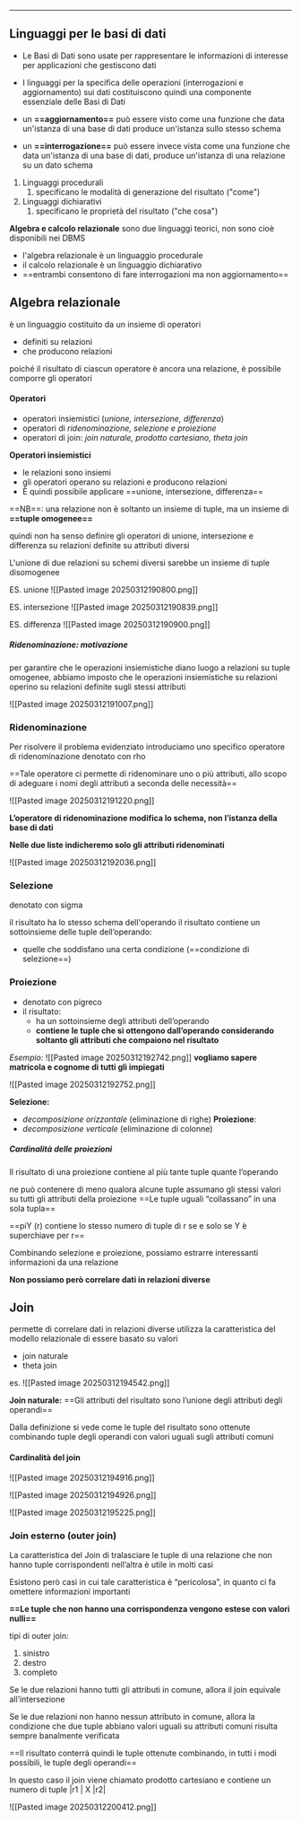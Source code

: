 ***
## Linguaggi per le basi di dati

- Le Basi di Dati sono usate per rappresentare le informazioni di interesse per applicazioni che gestiscono dati
- I linguaggi per la specifica delle operazioni (interrogazioni e aggiornamento) sui dati costituiscono quindi una componente essenziale delle Basi di Dati


- un **==aggiornamento==** può essere visto come una funzione che data un'istanza di una base di dati produce un'istanza sullo stesso schema
- un **==interrogazione==** può essere invece vista come una funzione che data un'istanza di una base di dati, produce un'istanza di una relazione su un dato schema


1. Linguaggi procedurali
    1. specificano le modalità di generazione del risultato ("come")
2. Linguaggi dichiarativi
    1. specificano le proprietà del risultato ("che cosa")


**Algebra e calcolo relazionale** sono due linguaggi teorici, non sono cioè disponibili nei DBMS
- l'algebra relazionale è un linguaggio procedurale
- il calcolo relazionale è un linguaggio dichiarativo
- ==entrambi consentono di fare interrogazioni ma non aggiornamento==

## Algebra relazionale

è un linguaggio costituito da un insieme di operatori
- definiti su relazioni
- che producono relazioni

poiché il risultato di ciascun operatore è ancora una relazione, è possibile comporre gli operatori

#### Operatori

- operatori insiemistici (*unione, intersezione, differenza*)
- operatori di *ridenominazione, selezione e proiezione*
- operatori di join: *join naturale, prodotto cartesiano, theta join*


**Operatori insiemistici**

- le relazioni sono insiemi
- gli operatori operano su relazioni e producono relazioni
- È quindi possibile applicare ==unione, intersezione, differenza==

==NB==: una relazione non è soltanto un insieme di tuple, ma un insieme di **==tuple omogenee==**

quindi non ha senso definire gli operatori di unione, intersezione e differenza su relazioni definite su attributi diversi

L'unione di due relazioni su schemi diversi sarebbe un insieme di tuple disomogenee


ES. unione
![[Pasted image 20250312190800.png]]


ES. intersezione
![[Pasted image 20250312190839.png]]


ES. differenza
![[Pasted image 20250312190900.png]]




##### Ridenominazione: motivazione

per garantire che le operazioni insiemistiche diano luogo a relazioni su tuple omogenee, abbiamo imposto che le operazioni insiemistiche su relazioni operino su relazioni definite sugli stessi attributi


![[Pasted image 20250312191007.png]]

### Ridenominazione

Per risolvere il problema evidenziato introduciamo uno specifico operatore di ridenominazione denotato con rho

==Tale operatore ci permette di ridenominare uno o più attributi, allo scopo di adeguare i nomi degli attributi a seconda delle necessità==

![[Pasted image 20250312191220.png]]

**L’operatore di ridenominazione modifica lo schema, non l’istanza della base di dati**

**Nelle due liste indicheremo solo gli attributi ridenominati**

![[Pasted image 20250312192036.png]]




### Selezione

denotato con sigma

il risultato ha lo stesso schema dell'operando 
il risultato contiene un sottoinsieme delle tuple dell’operando:
- quelle che soddisfano una certa condizione (==condizione di selezione==)



### Proiezione

- denotato con pigreco
- il risultato:
    - ha un sottoinsieme degli attributi dell’operando
    - **contiene le tuple che si ottengono dall’operando considerando soltanto gli attributi che compaiono nel risultato**

*Esempio:*
![[Pasted image 20250312192742.png]]
**vogliamo sapere matricola e cognome di tutti gli impiegati**

![[Pasted image 20250312192752.png]]


**Selezione:**
- *decomposizione orizzontale* (eliminazione di righe)
**Proiezione**:
- *decomposizione verticale* (eliminazione di colonne)


##### Cardinalità delle proiezioni

Il risultato di una proiezione contiene al più tante tuple quante l’operando

ne può contenere di meno qualora alcune tuple assumano gli stessi valori su tutti gli attributi della proiezione
==Le tuple uguali “collassano” in una sola tupla==


==piY (r) contiene lo stesso numero di tuple di r se e solo se Y è superchiave per r==


Combinando selezione e proiezione, possiamo estrarre interessanti informazioni da una relazione 

**Non possiamo però correlare dati in relazioni diverse**

## Join

permette di correlare dati in relazioni diverse
utilizza la caratteristica del modello relazionale di essere basato su valori

- join naturale
- theta join

es.
![[Pasted image 20250312194542.png]]

**Join naturale:**
==Gli attributi del risultato sono l’unione degli attributi degli operandi==

Dalla definizione si vede come le tuple del risultato sono ottenute combinando tuple degli operandi con valori uguali sugli attributi comuni


#### Cardinalità del join

![[Pasted image 20250312194916.png]]

![[Pasted image 20250312194926.png]]

![[Pasted image 20250312195225.png]]


### Join esterno (outer join)

La caratteristica del Join di tralasciare le tuple di una relazione che non hanno tuple corrispondenti nell’altra è utile in molti casi

Esistono però casi in cui tale caratteristica è “pericolosa”, in quanto ci fa omettere informazioni importanti


**==Le tuple che non hanno una corrispondenza vengono estese con valori nulli==**


tipi di outer join:
1. sinistro
2. destro
3. completo

Se le due relazioni hanno tutti gli attributi in comune, allora il join equivale all’intersezione

Se le due relazioni non hanno nessun attributo in comune, allora la condizione che due tuple abbiano valori uguali su attributi comuni risulta sempre banalmente verificata

==Il risultato conterrà quindi le tuple ottenute combinando, in tutti i modi possibili, le tuple degli operandi==

In questo caso il join viene chiamato prodotto cartesiano e contiene un numero di tuple |r1 | X |r2|

![[Pasted image 20250312200412.png]]
